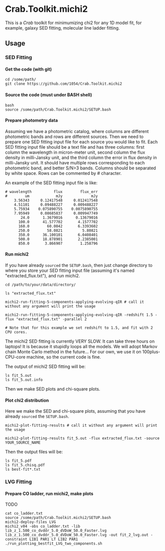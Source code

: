 # Crab.Toolkit.michi2
This is a _Crab_ toolkit for minimumizing chi2 for any 1D model fit, for example, galaxy SED fitting, molecular line ladder fitting. 

## Usage ##

### SED Fitting ###

#### Get the code (with git)
```
cd /some/path/
git clone https://github.com/1054/Crab.Toolkit.michi2
```

#### Source the code (must under BASH shell)
```
bash
source /some/path/Crab.Toolkit.michi2/SETUP.bash
```

#### Prepare photometry data
Assuming we have a photometric catalog, where columns are different photometric bands and rows are different sources. Then we need to prepare one SED fitting input file for each source you would like to fit. Each SED fitting input file should be a text file and has three columns: first column the wavelength in micron-meter unit, second column the flux density in milli-Jansky unit, and the third column the error in flux density in milli-Jansky unit. It should have multiple rows corresponding to each photometric band, and better S/N>3 bands. Columns should be separated by white space. Rows can be commented by # character. 

An example of the SED fitting input file is like: 
```
# wavelength          flux        flux_err
#        um            mJy             mJy
    3.56343     0.12417548     0.012417548
    4.51101     0.09488227     0.009488227
    5.75934    0.075890755    0.0075890755
    7.95949     0.08685837     0.009947749
       24.0      1.3679016      0.13679016
      100.0      41.577702       4.1577702
      160.0        60.0042       6.3393602
      250.0        58.0821         5.80821
      350.0      36.100101       6.0408401
      500.0      18.878901       2.2385001
      850.0       3.866907        1.258796
```

#### Run michi2 ####
If you have already `sourced` the `SETUP.bash`, then just change directory to where you store your SED fitting input file (assuming it's named "extracted_flux.txt"), and run michi2.

```
cd /path/to/your/data/directory/

ls "extracted_flux.txt"

michi2-run-fitting-5-components-applying-evolving-qIR # call it without any argument will print the usage

michi2-run-fitting-5-components-applying-evolving-qIR -redshift 1.5 -flux "extracted_flux.txt" -parallel 2

# Note that for this example we set redshift to 1.5, and fit with 2 CPU cores. 
```

The michi2 SED fitting is currently VERY SLOW. It can take three hours on laptops! It is because it stupidly loops all the models. We will adopt Markov chain Monte Carlo method in the future... For our own, we use it on 100plus-CPU-core machine, so the current code is fine. 

The output of michi2 SED fitting will be: 
```
ls fit_5.out
ls fit_5.out.info
```

Then we make SED plots and chi-square plots. 

#### Plot chi2 distribution ####
Here we make the SED and chi-square plots, assuming that you have already `sourced` the `SETUP.bash`. 
```
michi2-plot-fitting-results # call it without any argument will print the usage

michi2-plot-fitting-results fit_5.out -flux extracted_flux.txt -source YOUR_SOURCE_NAME
```

Then the output files will be:
```
ls fit_5.pdf
ls fit_5.chisq.pdf
ls best-fit*.txt
```



### LVG Fitting ###

#### Prepare CO ladder, run michi2, make plots ####
TODO
```
cat co_ladder.txt
source /some/path/Crab.Toolkit.michi2/SETUP.bash
michi2-deploy-files LVG
michi2_v04 -obs co_ladder.txt -lib lib_z_1.500_co_dvddr_5.0_dVDoW_50.0_Faster.lvg lib_z_1.500_co_dvddr_5.0_dVDoW_50.0_Faster.lvg -out fit_2_lvg.out -constraint LIB1 PAR1 LT LIB2 PAR1
./run_plotting_bestfit_LVG_two_components.sh
```


